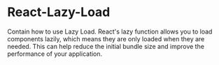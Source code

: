 # React-Lazy-Load
Contain how to use Lazy Load. React's lazy function allows you to load components lazily, which means they are only loaded when they are needed. This can help reduce the initial bundle size and improve the performance of your application.
